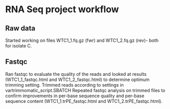 # RNA Seq project workflow
## Raw data 
Started working on files WTC1_1.fq.gz (fwr) and WTC1_2.fq.gz (rev)- both for isolate C. 
## Fastqc
Ran fastqc to evaluate the quality of the reads and looked at results (WTC1_1_fastqc.html and WTC1_2_fastqc.html) to determine optimum trimming setting.
Trimmed reads according to settings in vartrimmomatic_script.SBATCH
Repeated fastqc analysis on trimmed files to confirm improvements in per-base sequence quality and per-base sequence content (WTC1_1.trPE_fastqc.html and WTC1_2.trPE_fastqc.html).
